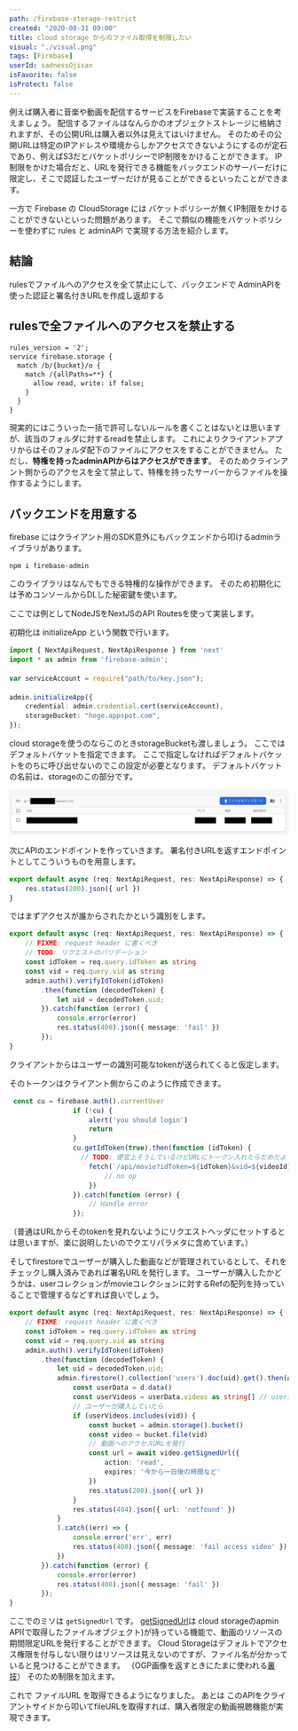 ```yaml
---
path: /firebase-storage-restrict
created: "2020-08-31 09:00"
title: cloud storage からのファイル取得を制限したい
visual: "./visual.png"
tags: [Firebase]
userId: sadnessOjisan
isFavorite: false
isProtect: false
---
```


例えば購入者に音楽や動画を配信するサービスをFirebaseで実装することを考えましょう。
配信するファイルはなんらかのオブジェクトストレージに格納されますが、その公開URLは購入者以外は見えてはいけません。
そのためその公開URLは特定のIPアドレスや環境からしかアクセスできないようにするのが定石であり、例えばS3だとバケットポリシーでIP制限をかけることができます。
IP制限をかけた場合だと、URLを発行できる機能をバックエンドのサーバーだけに限定し、そこで認証したユーザーだけが見ることができるといったことができます。

一方で Firebase の CloudStorage には バケットポリシーが無くIP制限をかけることができないといった問題があります。
そこで類似の機能をバケットポリシーを使わずに rules と adminAPI で実現する方法を紹介します。

## 結論

rulesでファイルへのアクセスを全て禁止にして、バックエンドで AdminAPIを使った認証と署名付きURLを作成し返却する

## rulesで全ファイルへのアクセスを禁止する

```
rules_version = '2';
service firebase.storage {
  match /b/{bucket}/o {
    match /{allPaths=**} {
      allow read, write: if false;
    }
  }
}
```

現実的にはこういった一括で許可しないルールを書くことはないとは思いますが、該当のフォルダに対するreadを禁止します。
これによりクライアントアプリからはそのフォルダ配下のファイルにアクセスをすることができません。
ただし、**特権を持ったadminAPIからはアクセスができます**。
そのためクラインアント側からのアクセスを全て禁止して、特権を持ったサーバーからファイルを操作するようにします。

## バックエンドを用意する

firebase にはクライアント用のSDK意外にもバックエンドから叩けるadminライブラリがあります。

```
npm i firebase-admin
```

このライブラリはなんでもできる特権的な操作ができます。
そのため初期化には予めコンソールからDLした秘密鍵を使います。

ここでは例としてNodeJSをNextJSのAPI Routesを使って実装します。

初期化は initializeApp という関数で行います。

```ts
import { NextApiRequest, NextApiResponse } from 'next'
import * as admin from 'firebase-admin';

var serviceAccount = require("path/to/key.json");

admin.initializeApp({
    credential: admin.credential.cert(serviceAccount),
    storageBucket: "hoge.appspot.com",
});
```

cloud storageを使うのならこのときstorageBucketも渡しましょう。
ここではデフォルトバケットを指定できます。
ここで指定しなければデフォルトバケットをのちに呼び出せないのでこの設定が必要となります。
デフォルトバケットの名前は、storageのこの部分です。

![デフォルトバケットの画像](./bucket.png)

次にAPIのエンドポイントを作っていきます。
署名付きURLを返すエンドポイントとしてこういうものを用意します。

```ts
export default async (req: NextApiRequest, res: NextApiResponse) => {
    res.status(200).json({ url })
}
```

ではまずアクセスが誰からされたかという識別をします。

```ts
export default async (req: NextApiRequest, res: NextApiResponse) => {
    // FIXME: request header に書くべき
    // TODO: リクエストのバリデーション
    const idToken = req.query.idToken as string
    const vid = req.query.vid as string
    admin.auth().verifyIdToken(idToken)
        .then(function (decodedToken) {
            let uid = decodedToken.uid;
        }).catch(function (error) {
            console.error(error)
            res.status(400).json({ message: 'fail' })
        });
}
```

クライアントからはユーザーの識別可能なtokenが送られてくると仮定します。

そのトークンはクライアント側からこのように作成できます。
```ts
 const cu = firebase.auth().currentUser
                if (!cu) {
                    alert('you should login')
                    return
                }
                cu.getIdToken(true).then(function (idToken) {
                  // TODO: 便宜上そうしているけどURLにトークン入れたらだめだよ！！！
                    fetch(`/api/movie?idToken=${idToken}&vid=${videoId}`).then(res => res.json()).then(d => {
                        // no op
                    })
                }).catch(function (error) {
                    // Handle error
                });
```

（普通はURLからそのtokenを見れないようにリクエストヘッダにセットするとは思いますが、楽に説明したいのでクエリパラメタに含めています。）

そしてfirestoreでユーザーが購入した動画などが管理されているとして、それをチェックし購入済みであれば署名URLを発行します。
ユーザーが購入したかどうかは、userコレクションがmovieコレクションに対するRefの配列を持っていることで管理するなどすれば良いでしょう。

```ts
export default async (req: NextApiRequest, res: NextApiResponse) => {
    // FIXME: request header に書くべき
    const idToken = req.query.idToken as string
    const vid = req.query.vid as string
    admin.auth().verifyIdToken(idToken)
        .then(function (decodedToken) {
            let uid = decodedToken.uid;
            admin.firestore().collection('users').doc(uid).get().then(async (d) => {
                const userData = d.data()
                const userVideos = userData.videos as string[] // userが購入した映像
                // ユーザーが購入していたら
                if (userVideos.includes(vid)) {
                    const bucket = admin.storage().bucket()
                    const video = bucket.file(vid)
                    // 動画へのアクセスURLを発行
                    const url = await video.getSignedUrl({
                        action: 'read',
                        expires: '今から一日後の時間など'
                    })
                    res.status(200).json({ url })
                }
                res.status(404).json({ url: 'notfound' })
            }
            ).catch((err) => {
                console.error('err', err)
                res.status(400).json({ message: 'fail access video' })
            })
        }).catch(function (error) {
            console.error(error)
            res.status(400).json({ message: 'fail' })
        });
}
```

ここでのミソは `getSignedUrl` です。
[getSignedUrl](https://googleapis.dev/nodejs/storage/latest/File.html#getSignedUrl)は cloud storageのapmin API(で取得したファイルオブジェクト)が持っている機能で、動画のリソースの期間限定URLを発行することができます。
Cloud Storageはデフォルトでアクセス権限を付与しない限りはリソースは見えないのですが、ファイル名が分かっていると見つけることができます。
（OGP画像を返すときにたまに使われる[裏技](https://qiita.com/shora_kujira16/items/95216245ecf06c4cd16d#%E9%9D%9E%E6%8E%A8%E5%A5%A8cloud-functions%E3%81%8B%E3%82%89cloud-storage%E4%B8%8A%E3%81%AE%E3%83%95%E3%82%A1%E3%82%A4%E3%83%AB%E3%81%AE%E5%85%AC%E9%96%8B%E7%94%A8url%E3%82%92getsignedurl%E3%82%92%E4%BD%BF%E3%82%8F%E3%81%9A%E3%81%AB%E5%8F%96%E5%BE%97%E3%81%99%E3%82%8B)）
そのため制限を加えます。

これで ファイルURL を取得できるようになりました。
あとは このAPIをクライアントサイドから叩いてfileURLを取得すれば、購入者限定の動画視聴機能が実現できます。

